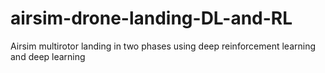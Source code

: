 # airsim-drone-landing-DL-and-RL
Airsim multirotor landing in two phases using deep reinforcement learning and deep learning
